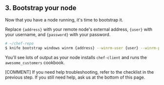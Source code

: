 ## 3. Bootstrap your node

Now that you have a node running, it's time to bootstrap it.

Replace `{address}` with your remote node's external address, `{user}` with your username, and `{password}` with your password.

```bash
# ~/chef-repo
$ knife bootstrap windows winrm {address} --winrm-user {user} --winrm-password '{password}' --node-name web_app_windows --run-list 'recipe[awesome_customers]'
```

You'll see lots of output as your node installs `chef-client` and runs the `awesome_customers` cookbook.

[COMMENT] If you need help troubleshooting, refer to the checklist in the previous step. If you still need help, ask us at the bottom of this page.
